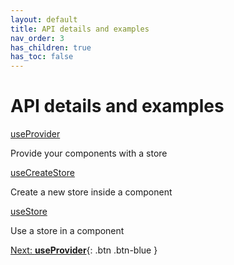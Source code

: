 ```yaml
---
layout: default
title: API details and examples
nav_order: 3
has_children: true
has_toc: false
---
```


# API details and examples

[useProvider](/api/useProvider)

Provide your components with a store

[useCreateStore](/api/useCreateStore)

Create a new store inside a component

[useStore](/api/useStore)

Use a store in a component

[Next: **useProvider**](/api/useProvider){: .btn .btn-blue }
